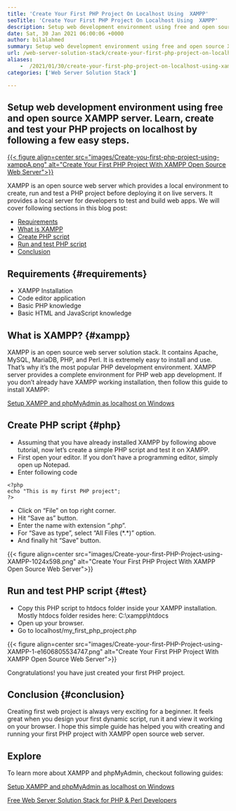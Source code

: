 ```yaml
---
title: 'Create Your First PHP Project On Localhost Using  XAMPP'
seoTitle: 'Create Your First PHP Project On Localhost Using  XAMPP'
description: Setup web development environment using free and open source web server XAMPP. Create and test your PHP projects on localhost by following a few easy steps.
date: Sat, 30 Jan 2021 06:00:06 +0000
author: bilalahmed
summary: Setup web development environment using free and open source XAMPP server. Learn, create and test your PHP projects on localhost by following a few easy steps.
url: /web-server-solution-stack/create-your-first-php-project-on-localhost-using-xampp/
aliases: 
    -  /2021/01/30/create-your-first-php-project-on-localhost-using-xampp/
categories: ['Web Server Solution Stack']

---
```

## Setup web development environment using free and open source XAMPP server. Learn, create and test your PHP projects on localhost by following a few easy steps.

[{{< figure align=center src="images/Create-you-first-php-project-using-xamppA.png" alt="Create Your First PHP Project With XAMPP Open Source Web Server">}}][1] 

XAMPP is an open source web server which provides a local environment to create, run and test a PHP project before deploying it on live servers. It provides a local server for developers to test and build web apps. We will cover following sections in this blog post:

  * [Requirements][2]
  * [What is XAMPP][3]
  * [Create PHP script][4]
  * [Run and test PHP script][5]
  * [Conclusion][6]

## Requirements {#requirements}

  * XAMPP Installation
  * Code editor application
  * Basic PHP knowledge
  * Basic HTML and JavaScript knowledge

## What is XAMPP? {#xampp}

XAMPP is an open source web server solution stack. It contains Apache, MySQL, MariaDB, PHP, and Perl. It is extremely easy to install and use. That’s why it’s the most popular PHP development environment. XAMPP server provides a complete environment for PHP web app development. If you don’t already have XAMPP working installation, then follow this guide to install XAMPP:

[Setup XAMPP and phpMyAdmin as localhost on Windows][7]

## Create PHP script {#php}

  * Assuming that you have already installed XAMPP by following above tutorial, now let’s create a simple PHP script and test it on XAMPP.
  * First open your editor. If you don’t have a programming editor, simply open up Notepad. 
  * Enter following code


```
<?php
echo "This is my first PHP project";
?>
```


  * Click on “File” on top right corner.
  * Hit “Save as” button.
  * Enter the name with extension “.php”.
  * For “Save as type”, select “All Files (\*.\*)” option.
  * And finally hit “Save” button.

{{< figure align=center src="images/Create-your-first-PHP-Project-using-XAMPP-1024x598.png" alt="Create Your First PHP Project With XAMPP Open Source Web Server">}}  

## Run and test PHP script {#test}

  * Copy this PHP script to htdocs folder inside your XAMPP installation. Mostly htdocs folder resides here: C:\xampp\htdocs
  * Open up your browser.
  * Go to localhost/my\_first\_php_project.php 

{{< figure align=center src="images/Create-your-first-PHP-Project-using-XAMPP-1-e1606805534747.png" alt="Create Your First PHP Project With XAMPP Open Source Web Server">}}  

Congratulations! you have just created your first PHP project.

## Conclusion {#conclusion}

Creating first web project is always very exciting for a beginner. It feels great when you design your first dynamic script, run it and view it working on your browser. I hope this simple guide has helped you with creating and running your first PHP project with XAMPP open source web server. 

## Explore

To learn more about XAMPP and phpMyAdmin, checkout following guides:

[Setup XAMPP and phpMyAdmin as localhost on Windows][7]

[Free Web Server Solution Stack for PHP & Perl Developers][1]

 [1]: https://products.containerize.com/solution-stack/xampp
 [2]: #requirements
 [3]: #xampp
 [4]: #php
 [5]: #test
 [6]: #conclusion
 [7]: https://blog.containerize.com/2020/10/26/how-to-setup-xampp-and-phpmyadmin-as-localhost-on-windows/